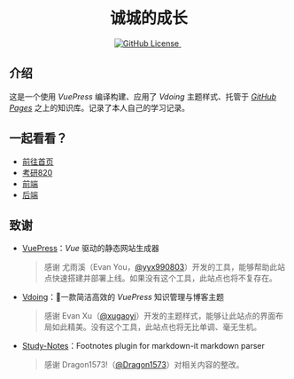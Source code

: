<div style="text-align: center;">
  <h1>诚城的成长</h1>
  <a href="https://github.com/carveybunt/blog/blob/main/README.md">
    <img src="https://img.shields.io/github/license/carveybunt/blog?label=License" alt="GitHub License" />
  </a>
  &nbsp;

</div>


## 介绍

这是一个使用 *VuePress* 编译构建、应用了 *Vdoing* 主题样式、托管于 [*GitHub Pages*](https://pages.github.com/) 之上的知识库。记录了本人自己的学习记录。

## 一起看看？

- [前往首页](https://carveybunt.github.io/blog/)
- [考研820](https://carveybunt.github.io/blog/postgraduate/)
- [前端](https://carveybunt.github.io/blog/frontend/)
- [后端](https://carveybunt.github.io/blog/backends/)

## 致谢

- [VuePress](https://vuepress.vuejs.org/zh/)：*Vue* 驱动的静态网站生成器

  > 感谢 尤雨溪（Evan You，[@yyx990803](https://github.com/yyx990803)）开发的工具，能够帮助此站点快速搭建并部署上线。如果没有这个工具，此站点也将不复存在。

- [Vdoing](https://doc.xugaoyi.com/)：🚀一款简洁高效的 *VuePress* 知识管理与博客主题

  > 感谢 Evan Xu（[@xugaoyi](https://github.com/carveybunt)）开发的主题样式，能够让此站点的界面布局如此精美。没有这个工具，此站点也将无比单调、毫无生机。

- [Study-Notes](https://github.com/Dragon1573/Study-Notes)：Footnotes plugin for markdown-it markdown parser

  > 感谢 Dragon1573!（[@Dragon1573](https://github.com/Dragon1573)）对相关内容的整改。
